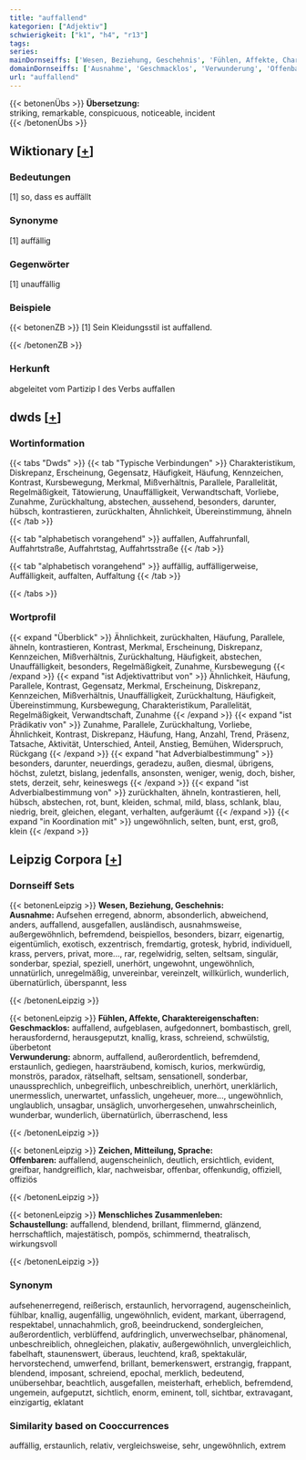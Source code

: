 ```yaml
---
title: "auffallend"
kategorien: ["Adjektiv"]
schwierigkeit: ["k1", "h4", "r13"]
tags:
series:
mainDornseiffs: ['Wesen, Beziehung, Geschehnis', 'Fühlen, Affekte, Charaktereigenschaften', 'Zeichen, Mitteilung, Sprache', 'Menschliches Zusammenleben']
domainDornseiffs: ['Ausnahme', 'Geschmacklos', 'Verwunderung', 'Offenbaren', 'Schaustellung']
url: "auffallend"
---
```


{{< betonenÜbs >}}
**Übersetzung:**  
striking, remarkable, conspicuous, noticeable, incident  
{{< /betonenÜbs >}}

## Wiktionary [[+](https://de.wiktionary.org/wiki/auffallend)]

### Bedeutungen
[1] so, dass es auffällt  

### Synonyme
[1] auffällig  

### Gegenwörter
[1] unauffällig  

### Beispiele
{{< betonenZB >}}
[1] Sein Kleidungsstil ist auffallend.  

{{< /betonenZB >}}
### Herkunft
abgeleitet vom Partizip I des Verbs auffallen  



## dwds [[+](https://www.dwds.de/wb/auffallend)]

### Wortinformation
{{< tabs "Dwds" >}}
{{< tab "Typische Verbindungen" >}}
Charakteristikum, Diskrepanz, Erscheinung, Gegensatz, Häufigkeit, Häufung, Kennzeichen, Kontrast, Kursbewegung, Merkmal, Mißverhältnis, Parallele, Parallelität, Regelmäßigkeit, Tätowierung, Unauffälligkeit, Verwandtschaft, Vorliebe, Zunahme, Zurückhaltung, abstechen, aussehend, besonders, darunter, hübsch, kontrastieren, zurückhalten, Ähnlichkeit, Übereinstimmung, ähneln
{{< /tab >}}

{{< tab "alphabetisch vorangehend" >}}
auffallen, Auffahrunfall, Auffahrtstraße, Auffahrtstag, Auffahrtsstraße
{{< /tab >}}

{{< tab "alphabetisch vorangehend" >}}
auffällig, auffälligerweise, Auffälligkeit, auffalten, Auffaltung
{{< /tab >}}

{{< /tabs >}}

### Wortprofil
{{< expand "Überblick" >}} Ähnlichkeit, zurückhalten, Häufung, Parallele, ähneln, kontrastieren, Kontrast, Merkmal, Erscheinung, Diskrepanz, Kennzeichen, Mißverhältnis, Zurückhaltung, Häufigkeit, abstechen, Unauffälligkeit, besonders, Regelmäßigkeit, Zunahme, Kursbewegung {{< /expand >}}
{{< expand "ist Adjektivattribut von" >}} Ähnlichkeit, Häufung, Parallele, Kontrast, Gegensatz, Merkmal, Erscheinung, Diskrepanz, Kennzeichen, Mißverhältnis, Unauffälligkeit, Zurückhaltung, Häufigkeit, Übereinstimmung, Kursbewegung, Charakteristikum, Parallelität, Regelmäßigkeit, Verwandtschaft, Zunahme {{< /expand >}}
{{< expand "ist Prädikativ von" >}} Zunahme, Parallele, Zurückhaltung, Vorliebe, Ähnlichkeit, Kontrast, Diskrepanz, Häufung, Hang, Anzahl, Trend, Präsenz, Tatsache, Aktivität, Unterschied, Anteil, Anstieg, Bemühen, Widerspruch, Rückgang {{< /expand >}}
{{< expand "hat Adverbialbestimmung" >}} besonders, darunter, neuerdings, geradezu, außen, diesmal, übrigens, höchst, zuletzt, bislang, jedenfalls, ansonsten, weniger, wenig, doch, bisher, stets, derzeit, sehr, keineswegs {{< /expand >}}
{{< expand "ist Adverbialbestimmung von" >}} zurückhalten, ähneln, kontrastieren, hell, hübsch, abstechen, rot, bunt, kleiden, schmal, mild, blass, schlank, blau, niedrig, breit, gleichen, elegant, verhalten, aufgeräumt {{< /expand >}}
{{< expand "in Koordination mit" >}} ungewöhnlich, selten, bunt, erst, groß, klein {{< /expand >}}

## Leipzig Corpora [[+](https://corpora.uni-leipzig.de/en/res?word=auffallend&corpusId=deu_newscrawl-public_2018)]

### Dornseiff Sets
{{< betonenLeipzig >}}
**Wesen, Beziehung, Geschehnis:**  
**Ausnahme:** Aufsehen erregend, abnorm, absonderlich, abweichend, anders, auffallend, ausgefallen, ausländisch, ausnahmsweise, außergewöhnlich, befremdend, beispiellos, besonders, bizarr, eigenartig, eigentümlich, exotisch, exzentrisch, fremdartig, grotesk, hybrid, individuell, krass, pervers, privat, more..., rar, regelwidrig, selten, seltsam, singulär, sonderbar, spezial, speziell, unerhört, ungewohnt, ungewöhnlich, unnatürlich, unregelmäßig, unvereinbar, vereinzelt, willkürlich, wunderlich, übernatürlich, überspannt, less  

{{< /betonenLeipzig >}}


{{< betonenLeipzig >}}
**Fühlen, Affekte, Charaktereigenschaften:**  
**Geschmacklos:** auffallend, aufgeblasen, aufgedonnert, bombastisch, grell, herausfordernd, herausgeputzt, knallig, krass, schreiend, schwülstig, überbetont  
**Verwunderung:** abnorm, auffallend, außerordentlich, befremdend, erstaunlich, gediegen, haarsträubend, komisch, kurios, merkwürdig, monströs, paradox, rätselhaft, seltsam, sensationell, sonderbar, unaussprechlich, unbegreiflich, unbeschreiblich, unerhört, unerklärlich, unermesslich, unerwartet, unfasslich, ungeheuer, more..., ungewöhnlich, unglaublich, unsagbar, unsäglich, unvorhergesehen, unwahrscheinlich, wunderbar, wunderlich, übernatürlich, überraschend, less  

{{< /betonenLeipzig >}}


{{< betonenLeipzig >}}
**Zeichen, Mitteilung, Sprache:**  
**Offenbaren:** auffallend, augenscheinlich, deutlich, ersichtlich, evident, greifbar, handgreiflich, klar, nachweisbar, offenbar, offenkundig, offiziell, offiziös  

{{< /betonenLeipzig >}}


{{< betonenLeipzig >}}
**Menschliches Zusammenleben:**  
**Schaustellung:** auffallend, blendend, brillant, flimmernd, glänzend, herrschaftlich, majestätisch, pompös, schimmernd, theatralisch, wirkungsvoll  

{{< /betonenLeipzig >}}

### Synonym
aufsehenerregend, reißerisch, erstaunlich, hervorragend, augenscheinlich, fühlbar, knallig, augenfällig, ungewöhnlich, evident, markant, überragend, respektabel, unnachahmlich, groß, beeindruckend, sondergleichen, außerordentlich, verblüffend, aufdringlich, unverwechselbar, phänomenal, unbeschreiblich, ohnegleichen, plakativ, außergewöhnlich, unvergleichlich, fabelhaft, staunenswert, überaus, leuchtend, kraß, spektakulär, hervorstechend, umwerfend, brillant, bemerkenswert, erstrangig, frappant, blendend, imposant, schreiend, epochal, merklich, bedeutend, unübersehbar, beachtlich, ausgefallen, meisterhaft, erheblich, befremdend, ungemein, aufgeputzt, sichtlich, enorm, eminent, toll, sichtbar, extravagant, einzigartig, eklatant


### Similarity based on Cooccurrences
auffällig, erstaunlich, relativ, vergleichsweise, sehr, ungewöhnlich, extrem

